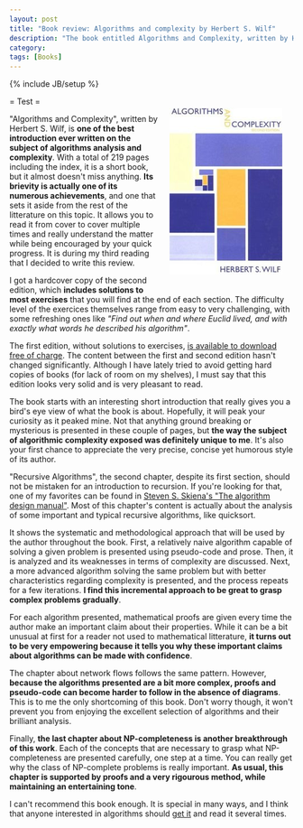 ```yaml
---
layout: post
title: "Book review: Algorithms and complexity by Herbert S. Wilf"
description: "The book entitled Algorithms and Complexity, written by Herbert S. Wilf, is one of the best introduction ever written on the subject."
category: 
tags: [Books]
---
```

{% include JB/setup %}

<div style="float: right; margin: 20px;"><a href="http://www.math.upenn.edu/~wilf/AlgComp3.html"><img src="/assets/algorithms_and_complexity_cover_small.jpg" alt="Book's cover"/></a></div>

= Test =

"Algorithms and Complexity", written by Herbert S. Wilf, is __one of the best introduction ever written on the subject of algorithms analysis and complexity__. With a total of 219 pages including the index, it is a short book, but it almost doesn't miss anything. __Its brievity is actually one of its numerous achievements__, and one that sets it aside from the rest of the litterature on this topic. It allows you to read it from cover to cover multiple times and really understand the matter while being encouraged by your quick progress. It is during my third reading that I decided to write this review.

I got a hardcover copy of the second edition, which __includes solutions to most exercises__ that you will find at the end of each section. The difficulty level of the exercices themselves range from easy to very challenging, with some refreshing ones like _"Find out when and where Euclid lived, and with exactly what words he described his algorithm"_. 

The first edition, without solutions to exercises, [is available to download free of charge](http://www.math.upenn.edu/~wilf/AlgoComp.pdf). The content between the first and second edition hasn't changed significantly. Although I have lately tried to avoid getting hard copies of books (for lack of room on my shelves), I must say that this edition looks very solid and is very pleasant to read. 

The book starts with an interesting short introduction that really gives you a bird's eye view of what the book is about. Hopefully, it will peak your curiosity as it peaked mine. Not that anything ground breaking or mysterious is presented in these couple of pages, but __the way the subject of algorithmic complexity exposed was definitely unique to me__. It's also your first chance to appreciate the very precise, concise yet humorous style of its author. 

"Recursive Algorithms", the second chapter, despite its first section, should not be mistaken for an introduction to recursion. If you're looking for that, one of my favorites can be found in [Steven S. Skiena's "The algorithm design manual"](http://www.algorist.com/). Most of this chapter's content is actually about the analysis of some important and typical recursive algorithms, like quicksort. 

It shows the systematic and methodological approach that will be used by the author throughout the book. First, a relatively naive algorithm capable of solving a given problem is presented using pseudo-code and prose. Then, it is analyzed and its weaknesses in terms of complexity are discussed. Next, a more advanced algorithm solving the same problem but with better characteristics regarding complexity is presented, and the process repeats for a few iterations. __I find this incremental approach to be great to grasp complex problems gradually__. 

For each algorithm presented, mathematical proofs are given every time the author make an important claim about their properties. While it can be a bit unusual at first for a reader not used to mathematical litterature, __it turns out to be very empowering because it tells you why these important claims about algorithms can be made with confidence__.

The chapter about network flows follows the same pattern. However, __because the algorithms presented are a bit more complex, proofs and pseudo-code can become harder to follow in the absence of diagrams__. This is to me the only shortcoming of this book. Don't worry though, it won't prevent you from enjoying the excellent selection of algorithms and their brilliant analysis.

Finally, __the last chapter about NP-completeness is another breakthrough of this work__. Each of the concepts that are necessary 
to grasp what NP-completeness are presented carefully, one step at a time. You can really get why the class of NP-complete problems is really important. __As usual, this chapter is supported by proofs and a very rigourous method, while maintaining an entertaining tone__.

I can't recommend this book enough. It is special in many ways, and I think that anyone interested in algorithms should [get it](http://www.math.upenn.edu/~wilf/AlgComp3.html) and read it several times. 





